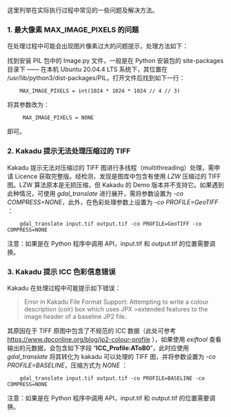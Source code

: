 这里列举在实际执行过程中常见的一些问题及解决方法。

### 1. 最大像素 MAX_IMAGE_PIXELS 的问题

在处理过程中可能会出现图片像素过大的问题提示，处理方法如下：

找到安装 PIL 包中的 Image.py 文件，一般是在 Python 安装包的 site-packages 目录下 —— 在本机 Ubuntu 20.04.4 LTS 系统下，其位置在 /usr/lib/python3/dist-packages/PIL，打开文件后找到如下一行：

        MAX_IMAGE_PIXELS = int(1024 * 1024 * 1024 // 4 // 3)

将其参数改为：

         MAX_IMAGE_PIXELS = NONE
即可。

### 2. Kakadu 提示无法处理压缩过的 TIFF

Kakadu 提示无法对压缩过的 TIFF 图进行多线程（multithreading）处理，需申请 Licence 获取完整版。经检测，发现是图库中包含有使用 <em>LZW</em> 压缩过的 TIFF 图。LZW 算法原本是无损压缩，但 Kakadu 的 Demo 版本并不支持它。如果遇到此种情况，可使用 <em>gdal_translate</em> 进行展开，需将参数设置为 <em>-co COMPRESS=NONE</em>，此外，在色彩处理参数上设置为 <em>-co PROFILE=GeoTIFF</em> ：

        gdal_translate input.tif output.tif -co PROFILE=GeoTIFF -co COMPRESS=NONE
注意：如果是在 Python 程序中调用 API，input.tif 和 output.tif 的位置需要调换。

### 3. Kakadu 提示 ICC 色彩信息错误

Kakadu 在处理过程中可能提示如下错误：

>Error in Kakadu File Format Support:
>Attempting to write a colour description (colr) box which uses JPX >extended features to the image header of a baseline JP2 file. 

其原因在于 TIFF 原图中包含了不规范的 ICC 数据（此处可参考 https://www.dpconline.org/blog/jp2-colour-profile ），如果使用 <em>exiftool</em> 查看输出的元数据，会包含如下字段 “**ICC_Profile:AToB0**”，此时应使用 <em>gdal_translate</em> 将其转化为 kakadu 可以处理的 TIFF 图，并将参数设置为 <em>-co PROFILE=BASELINE</em>，压缩方式为 <em>NONE</em>  ：

        gdal_translate input.tif output.tif -co PROFILE=BASELINE -co COMPRESS=NONE
注意：如果是在 Python 程序中调用 API，input.tif 和 output.tif 的位置需要调换。

